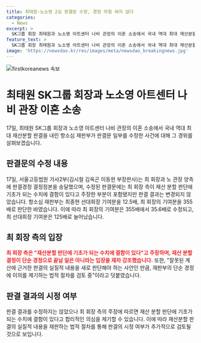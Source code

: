```yaml
---
title: 최태원-노소영 2심 판결문 수정, 경정 마칠 여지 없다
categories:
  - News
excerpt: >
  SK그룹 회장 최태원과 노소영 아트센터 나비 관장의 이혼 소송에서 국내 역대 최대 재산분할 판결을 내린 항소심 재판부가 판결문을 수정했다. 최 회장 측은 판결을 단순 경정으로 보지 않고, 계산 오류로 인한 판결에 대해 법적 절차를 검토 중이라고 밝혔다. 경정 결정은 수정되었으나 판결 결과는 변하지 않았다.
feature_text: >
  SK그룹 회장 최태원과 노소영 아트센터 나비 관장의 이혼 소송에서 국내 역대 최대 재산분할 판결을 내린 항소심 재판부가 판결문을 수정했다. 최 회장 측은 판결을 단순 경정으로 보지 않고, 계산 오류로 인한 판결에 대해 법적 절차를 검토 중이라고 밝혔다. 경정 결정은 수정되었으나 판결 결과는 변하지 않았다.
image: 'https://newsdao.kr/res/images/meta/newsdao_breakingnews.jpg'
---
```


<p><img src="https://newsdao.kr/res/images/meta/newsdao_breakingnews.jpg" alt="firstkoreanews 속보" /></p>

<h1 data-ke-size="size26"><b>최태원 SK그룹 회장과 노소영 아트센터 나비 관장 이혼 소송</b></h1>

<p data-ke-size="size16">17일, 최태원 SK그룹 회장과 노소영 아트센터 나비 관장의 이혼 소송에서 국내 역대 최대 재산분할 판결을 내린 항소심 재판부가 판결문 일부를 수정한 사건에 대해 그 경위를 살펴보겠습니다.</p>

<h2 data-ke-size="size24"><b>판결문의 수정 내용</b></h2>

<p data-ke-size="size16">17일, 서울고등법원 가사2부(김시철 김옥곤 이동현 부장판사)는 최 회장과 노 관장 양측에 판결경정 결정정본을 송달했으며, 수정된 판결문에는 최 회장 측이 재산 분할 판단에 기초가 되는 수치에 결함이 있다고 주장한 부분이 포함됐지만 판결 결과는 변경되지 않았습니다. 항소심 재판부는 최종현 선대회장 기여분을 12.5배, 최 회장의 기여분을 355배로 판단한 바였습니다. 이에 따라 최 회장의 기여분은 355배에서 35.6배로 수정되고, 최 선대회장 기여분은 125배로 늘어났습니다.</p>

<h2 data-ke-size="size24"><b>최 회장 측의 입장</b></h2>

<p data-ke-size="size16"><b><span style="color: #ee2323;">최 회장 측은 "재산분할 판단에 기초가 되는 수치에 결함이 있다"고 주장하며, 재산 분할 결정이 단순 경정으로 끝날 일은 아니라는 입장을 재차 강조했습니다.</span></b> 또한, "잘못된 계산에 근거한 판결의 실질적 내용을 새로 판단해야 하는 사안인 만큼, 재판부의 단순 경정에 이의를 제기하는 법적 절차를 검토 중"이라고 덧붙였습니다.</p>

<h2 data-ke-size="size24"><b>판결 결과의 시정 여부</b></h2>

<p data-ke-size="size16">판결 결과를 수정하지는 않았으나 최 회장 측의 주장에 따르면 재산 분할 판단에 기초가 되는 수치에 결함이 있다고 합리적인 의심을 제기할 수 있습니다. 이에 따라 재산분할 판결의 실질적 내용을 재판하는 법적 절차를 통해 판결의 시정 여부가 추가적으로 검토될 것으로 보입니다.</p>

<p data-ke-size="size16">&nbsp;</p>

